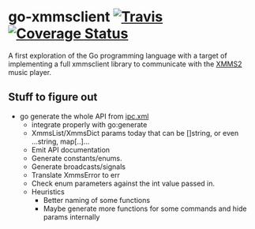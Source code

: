 # go-xmmsclient [![Travis](https://api.travis-ci.org/dsvensson/go-xmmsclient.svg)](https://travis-ci.org/dsvensson/go-xmmsclient) [![Coverage Status](https://coveralls.io/repos/github/dsvensson/go-xmmsclient/badge.svg)](https://coveralls.io/github/dsvensson/go-xmmsclient)

A first exploration of the Go programming language with a target of implementing a full xmmsclient library to communicate with the [XMMS2](https://github.com/xmms2/xmms2-devel) music player.

## Stuff to figure out

* go generate the whole API from [ipc.xml](https://github.com/xmms2/xmms2-devel/blob/master/src/ipc.xml)
  * integrate properly with go:generate
  * XmmsList/XmmsDict params today that can be []string, or even ...string, map[..]...
  * Emit API documentation
  * Generate constants/enums.
  * Generate broadcasts/signals
  * Translate XmmsError to err
  * Check enum parameters against the int value passed in.
  * Heuristics
    * Better naming of some functions
    * Maybe generate more functions for some commands and hide params internally
